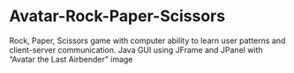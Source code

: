# Avatar-Rock-Paper-Scissors
Rock, Paper, Scissors game with computer ability to learn user patterns and client-server communication. Java GUI using JFrame and JPanel with “Avatar the Last Airbender” image
